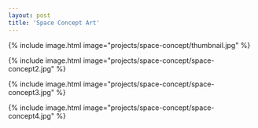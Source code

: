 ```yaml
---
layout: post
title: 'Space Concept Art'
---
```


{% include image.html image="projects/space-concept/thumbnail.jpg" %}

{% include image.html image="projects/space-concept/space-concept2.jpg" %}

{% include image.html image="projects/space-concept/space-concept3.jpg" %}

{% include image.html image="projects/space-concept/space-concept4.jpg" %}
